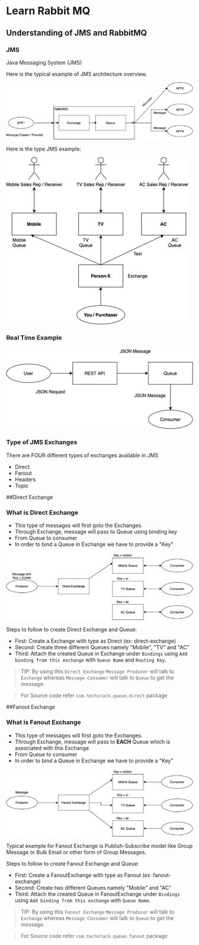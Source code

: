 # Learn Rabbit MQ

## Understanding of JMS and RabbitMQ

### JMS
Java Messaging System (JMS)

Here is the typical example of JMS architecture overview. 

![Alt](images/JavaMessageOverview.png)

Here is the type JMS example:

![Alt](images/JmsExample.png)

### Real Time Example

![Alt](images/RealTimeExample.png)

### Type of JMS Exchanges
There are FOUR different types of exchanges available in JMS
 - Direct
 - Fanout
 - Headers
 - Topic
 
##Direct Exchange
### What is Direct Exchange
- This type of messages will first goto the Exchanges.
- Through Exchange, message will pass to Queue using binding key
- From Queue to consumer
- In order to bind a Queue in Exchange we have to provide a "Key"

![Alt](images/DirectExchange.png)

Steps to follow to create Direct Exchange and Queue:
- First: Create a Exchange with type as Direct (ex: direct-exchange)
- Second: Create three different Queues namely "Mobile", "TV" and "AC"
- Third: Attach the created Queue in Exchange under `Bindings` using `Add binding from this exchange` with `Queue Name` and `Routing Key`.

>TIP: By using this `Direct Exchange` `Message Producer` will talk to `Exchange` whereas `Message Consumer` will talk to `Queue` to get the message.

> For Source code refer `com.techstack.queue.direct` package

##Fanout Exchange
### What is Fanout Exchange
- This type of messages will first goto the Exchanges.
- Through Exchange, message will pass to **EACH** Queue which is associated with this Exchange
- From Queue to consumer
- In order to bind a Queue in Exchange we have to provide a "Key"

![Alt](images/FanoutExchange.png)

Typical example for Fanout Exchange is Publish-Subscribe model like Group Message or Bulk Email or other form of Group Messages.  

Steps to follow to create Fanout Exchange and Queue:
- First: Create a FanoutExchange with type as Fanout (ex: fanout-exchange)
- Second: Create two different Queues namely "Mobile" and "AC"
- Third: Attach the created Queue in FanoutExchange under `Bindings` using `Add binding from this exchange` with `Queue Name`.

>TIP: By using this `Fanout Exchange` `Message Producer` will talk to `Exchange` whereas `Message Consumer` will talk to `Queue` to get the message.

> For Source code refer `com.techstack.queue.fanout` package

